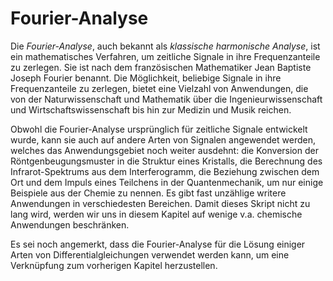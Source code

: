 # Fourier-Analyse

Die *Fourier-Analyse*, auch bekannt als *klassische harmonische Analyse*, 
ist ein mathematisches Verfahren, um zeitliche Signale in ihre Frequenzanteile 
zu zerlegen. Sie ist nach dem französischen Mathematiker Jean Baptiste Joseph
Fourier benannt. Die Möglichkeit, beliebige Signale in ihre Frequenzanteile 
zu zerlegen, bietet eine Vielzahl von Anwendungen, die von der 
Naturwissenschaft und Mathematik über die Ingenieurwissenschaft und 
Wirtschaftswissenschaft bis hin zur Medizin und Musik reichen. 

Obwohl die Fourier-Analyse ursprünglich für zeitliche Signale entwickelt wurde,
kann sie auch auf andere Arten von Signalen angewendet werden, welches 
das Anwendungsgebiet noch weiter ausdehnt: die Konversion der 
Röntgenbeugungsmuster in die Struktur eines Kristalls, die Berechnung des
Infrarot-Spektrums aus dem Interferogramm, die Beziehung zwischen dem Ort und
dem Impuls eines Teilchens in der Quantenmechanik, um nur einige Beispiele 
aus der Chemie zu nennen. Es gibt fast unzählige writere Anwendungen in
verschiedesten Bereichen. Damit dieses Skript nicht zu lang wird, werden
wir uns in diesem Kapitel auf wenige v.a. chemische Anwendungen beschränken.

Es sei noch angemerkt, dass die Fourier-Analyse für die Lösung einiger Arten
von Differentialgleichungen verwendet werden kann, um eine Verknüpfung zum
vorherigen Kapitel herzustellen.

